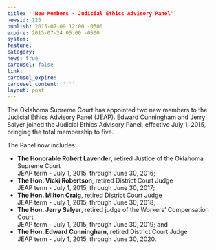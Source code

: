 ```yaml
---
title: ''New Members - Judicial Ethics Advisory Panel''
newsid: 125
publish: 2015-07-09 12:00 -0500
expire: 2015-07-24 05:00 -0500
system: 
feature: 
category: 
news: true
carousel: false
link: 
carousel_expire: 
carousel_content: ''''
layout: post
---
```

<p>The Oklahoma Supreme Court has appointed two new members to the Judicial Ethics Advisory Panel (JEAP). Edward Cunningham and Jerry Salyer joined the Judicial Ethics Advisory Panel, effective July 1, 2015, bringing the total membership to five.</p>
<p>The Panel now includes:</p>
<ul>
<li><strong>The Honorable Robert Lavender</strong>, retired Justice of the Oklahoma Supreme Court<br>
JEAP term - July 1, 2015, through June 30, 2016;</li>
<li><strong>The Hon. Vicki Robertson</strong>, retired District Court Judge<br>
JEAP term - July 1, 2015, through June 30, 2017; </li>
<li><strong>The Hon. Milton Craig</strong>, retired District Court Judge <br>
JEAP term - July 1, 2015, through June 30, 2018;</li>
<li><strong>The Hon. Jerry Salyer</strong>, retired judge of the Workers’ Compensation Court<br>
JEAP term - July 1, 2015, through June 30, 2019; and</li>
<li><strong>The Hon. Edward Cunningham</strong>, retired District Court Judge<br>
JEAP term - July 1, 2015, through June 30, 2020.</li></ul>
